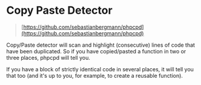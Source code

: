 # Copy Paste Detector

> [https://github.com/sebastianbergmann/phpcpd](https://github.com/sebastianbergmann/phpcpd)

Copy/Paste detector will scan and highlight (consecutive) lines of code that have been duplicated. So if you have copied/pasted a function in two or three places, phpcpd will tell you. 

If you have a block of strictly identical code in several places, it will tell you that too (and it's up to you, for example, to create a reusable function).

